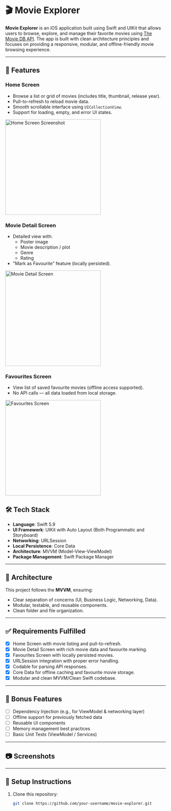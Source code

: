 # 🎬 Movie Explorer

**Movie Explorer** is an iOS application built using Swift and UIKit that allows users to browse, explore, and manage their favorite movies using [The Movie DB API](https://www.themoviedb.org/documentation/api). The app is built with clean architecture principles and focuses on providing a responsive, modular, and offline-friendly movie browsing experience.

---

## 🚀 Features

### Home Screen
- Browse a list or grid of movies (includes title, thumbnail, release year).
- Pull-to-refresh to reload movie data.
- Smooth scrollable interface using `UICollectionView`.
- Support for loading, empty, and error UI states.
<img src="https://github.com/user-attachments/assets/bcb23498-be50-4507-8d87-aba477471e9b" alt="Home Screen Screenshot" width="300"/>

### Movie Detail Screen
- Detailed view with:
  - Poster image
  - Movie description / plot
  - Genre
  - Rating
- "Mark as Favourite" feature (locally persisted).

<img src="https://github.com/user-attachments/assets/dc3b8f22-2f0e-4605-9a86-170b7bec8ee3" alt="Movie Detail Screen" width="300"/>


### Favourites Screen
- View list of saved favourite movies (offline access supported).
- No API calls — all data loaded from local storage.

<img src="https://github.com/user-attachments/assets/cc1aed74-298d-41df-b217-137ff8aeb5ad" alt="Favourites Screen" width="300"/>

## 🛠 Tech Stack

- **Language**: Swift 5.9
- **UI Framework**: UIKit with Auto Layout (Both Programmatic and Storyboard)
- **Networking**: URLSession
- **Local Persistence**: Core Data
- **Architecture**: MVVM (Model-View-ViewModel) 
- **Package Management**: Swift Package Manager

---

## 🧱 Architecture

This project follows the **MVVM**, ensuring:
- Clear separation of concerns (UI, Business Logic, Networking, Data).
- Modular, testable, and reusable components.
- Clean folder and file organization.

---

## ✅ Requirements Fulfilled

- [x] Home Screen with movie listing and pull-to-refresh.
- [x] Movie Detail Screen with rich movie data and favourite marking.
- [x] Favourites Screen with locally persisted movies.
- [x] URLSession integration with proper error handling.
- [x] Codable for parsing API responses.
- [x] Core Data for offline caching and favourite movie storage.
- [x] Modular and clean MVVM/Clean Swift codebase.

---

## 🌟 Bonus Features

- [ ] Dependency Injection (e.g., for ViewModel & networking layer)
- [ ] Offline support for previously fetched data
- [ ] Reusable UI components
- [ ] Memory management best practices
- [ ] Basic Unit Tests (ViewModel / Services)

---

## 📷 Screenshots


---

## 🔧 Setup Instructions

1. Clone this repository:
   ```bash
   git clone https://github.com/your-username/movie-explorer.git
